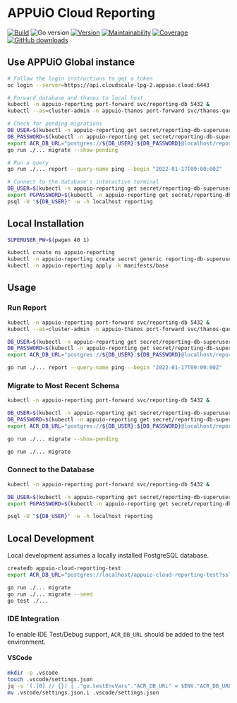 # APPUiO Cloud Reporting

[![Build](https://img.shields.io/github/workflow/status/appuio/appuio-cloud-reporting/Test)][build]
![Go version](https://img.shields.io/github/go-mod/go-version/appuio/appuio-cloud-reporting)
[![Version](https://img.shields.io/github/v/release/appuio/appuio-cloud-reporting)][releases]
[![Maintainability](https://img.shields.io/codeclimate/maintainability/appuio/appuio-cloud-reporting)][codeclimate]
[![Coverage](https://img.shields.io/codeclimate/coverage/appuio/appuio-cloud-reporting)][codeclimate]
[![GitHub downloads](https://img.shields.io/github/downloads/appuio/appuio-cloud-reporting/total)][releases]

[build]: https://github.com/appuio/appuio-cloud-reporting/actions?query=workflow%3ATest
[releases]: https://github.com/appuio/appuio-cloud-reporting/releases
[codeclimate]: https://codeclimate.com/github/appuio/appuio-cloud-reporting

## Use APPUiO Global instance

```sh
# Follow the login instructions to get a token
oc login --server=https://api.cloudscale-lpg-2.appuio.cloud:6443

# Forward database and thanos to local host
kubectl -n appuio-reporting port-forward svc/reporting-db 5432 &
kubectl --as=cluster-admin -n appuio-thanos port-forward svc/thanos-query 9090 &

# Check for pending migrations
DB_USER=$(kubectl -n appuio-reporting get secret/reporting-db-superuser -o jsonpath='{.data.user}' | base64 --decode)
DB_PASSWORD=$(kubectl -n appuio-reporting get secret/reporting-db-superuser -o jsonpath='{.data.password}' | base64 --decode)
export ACR_DB_URL="postgres://${DB_USER}:${DB_PASSWORD}@localhost/reporting?sslmode=disable"
go run ./... migrate --show-pending

# Run a query
go run ./... report --query-name ping --begin "2022-01-17T09:00:00Z"

# Connect to the database's interactive terminal
DB_USER=$(kubectl -n appuio-reporting get secret/reporting-db-superuser -o jsonpath='{.data.user}' | base64 --decode)
export PGPASSWORD=$(kubectl -n appuio-reporting get secret/reporting-db-superuser -o jsonpath='{.data.password}' | base64 --decode)
psql -U "${DB_USER}" -w -h localhost reporting
```

## Local Installation

```sh
SUPERUSER_PW=$(pwgen 40 1)

kubectl create ns appuio-reporting
kubectl -n appuio-reporting create secret generic reporting-db-superuser --from-literal=user=reporting-db-superuser "--from-literal=password=${SUPERUSER_PW}"
kubectl -n appuio-reporting apply -k manifests/base
```

## Usage

### Run Report

```sh
kubectl -n appuio-reporting port-forward svc/reporting-db 5432 &
kubectl --as=cluster-admin -n appuio-thanos port-forward svc/thanos-query 9090 &

DB_USER=$(kubectl -n appuio-reporting get secret/reporting-db-superuser -o jsonpath='{.data.user}' | base64 --decode)
DB_PASSWORD=$(kubectl -n appuio-reporting get secret/reporting-db-superuser -o jsonpath='{.data.password}' | base64 --decode)
export ACR_DB_URL="postgres://${DB_USER}:${DB_PASSWORD}@localhost/reporting?sslmode=disable"

go run ./... report --query-name ping --begin "2022-01-17T09:00:00Z"
```

### Migrate to Most Recent Schema

```sh
kubectl -n appuio-reporting port-forward svc/reporting-db 5432 &

DB_USER=$(kubectl -n appuio-reporting get secret/reporting-db-superuser -o jsonpath='{.data.user}' | base64 --decode)
DB_PASSWORD=$(kubectl -n appuio-reporting get secret/reporting-db-superuser -o jsonpath='{.data.password}' | base64 --decode)
export ACR_DB_URL="postgres://${DB_USER}:${DB_PASSWORD}@localhost/reporting?sslmode=disable"

go run ./... migrate --show-pending

go run ./... migrate
```

### Connect to the Database

```sh
kubectl -n appuio-reporting port-forward svc/reporting-db 5432 &

DB_USER=$(kubectl -n appuio-reporting get secret/reporting-db-superuser -o jsonpath='{.data.user}' | base64 --decode)
export PGPASSWORD=$(kubectl -n appuio-reporting get secret/reporting-db-superuser -o jsonpath='{.data.password}' | base64 --decode)

psql -U "${DB_USER}" -w -h localhost reporting
```

## Local Development

Local development assumes a locally installed PostgreSQL database.

```sh
createdb appuio-cloud-reporting-test
export ACR_DB_URL="postgres://localhost/appuio-cloud-reporting-test?sslmode=disable"

go run ./... migrate
go run ./... migrate --seed
go test ./...
```

### IDE Integration

To enable IDE Test/Debug support, `ACR_DB_URL` should be added to the test environment.

#### VSCode

```sh
mkdir -p .vscode
touch .vscode/settings.json
jq -s '(.[0] // {}) | ."go.testEnvVars"."ACR_DB_URL" = $ENV."ACR_DB_URL"' .vscode/settings.json > .vscode/settings.json.i
mv .vscode/settings.json.i .vscode/settings.json
```
